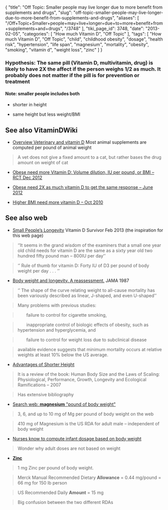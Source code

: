 {
    "title": "Off Topic: Smaller people may live longer due to more benefit from supplements and drugs",
    "slug": "off-topic-smaller-people-may-live-longer-due-to-more-benefit-from-supplements-and-drugs",
    "aliases": [
        "/Off+Topic+Smaller+people+may+live+longer+due+to+more+benefit+from+supplements+and+drugs",
        "/3748"
    ],
    "tiki_page_id": 3748,
    "date": "2013-02-05",
    "categories": [
        "How much Vitamin D",
        "Off Topic"
    ],
    "tags": [
        "How much Vitamin D",
        "Off Topic",
        "child",
        "childhood obesity",
        "dosage",
        "health risk",
        "hypertension",
        "life span",
        "magnesium",
        "mortality",
        "obesity",
        "smoking",
        "vitamin d",
        "weight loss",
        "zinc"
    ]
}


### Hypothesis: The same pill (Vitamin D, multivitamin, drug) is likely to have 2X the affect if the person weighs 1/2 as much.  It probably does not matter if the pill is for prevention or treatment

#### Note: smaller people includes both

* shorter in height

* same height but less weight/BMI

## See also VitaminDWiki

* [Overview Veterinary and vitamin D](/posts/overview-veterinary-and-vitamin-d) Most animal supplements are computed per pound of animal weight

> A vet does not give a fixed amount to a cat, but rather bases the drug amount on weight of cat 

* [Obese need more Vitamin D: Volume dilution, IU per pound, or BMI – RCT Dec 2012](/posts/obese-need-more-vitamin-d-volume-dilution-iu-per-pound-or-bmi-rct)

* [Obese need 2X as much vitamin D to get the same response – June 2012](/posts/obese-need-2x-as-much-vitamin-d-to-get-the-same-response)

* [Higher BMI need more vitamin D – Oct 2010](/posts/higher-bmi-need-more-vitamin-d)

## See also web

* [Small People’s Longevity](http://pandemicsurvivor.com/2013/02/05/small-peoples-longevity/) Vitamin D Survivor  Feb 2013  (the inspiration for this web page)

> ‘’It seems in the grand wisdom of the examiners that a small one year old child needs for vitamin D are the same as a sixty year old two hundred fifty pound man – 800IU per day’’

> ‘’ Rule of thumb for vitamin D: Forty IU of D3 per pound of body weight per day . . . ’’

* [Body weight and longevity. A reassessment.](http://www.ncbi.nlm.nih.gov/pubmed/3795418%20) JAMA 1987

> ‘’ The shape of the curve relating weight to all-cause mortality has been variously described as linear, J-shaped, and even U-shaped’’

> Many problems with previous studies: 

> &nbsp; &nbsp; &nbsp; &nbsp;failure to control for cigarette smoking, 

> &nbsp; &nbsp; &nbsp; &nbsp;inappropriate control of biologic effects of obesity, such as hypertension and hyperglycemia, and 

> &nbsp; &nbsp; &nbsp; &nbsp;failure to control for weight loss due to subclinical disease

> available evidence suggests that minimum mortality occurs at relative weights at least 10% below the US average.

* [Advantages of Shorter Height](http://www.shortsupport.org/Research/samaras.html) 

> It is a review of the book: Human Body Size and the Laws of Scaling: Physiological, Performance, Growth, Longevity and Ecological Ramifications – 2007

> Has extensive bibliography

* [Search web:  **magnesium**  "pound of body weight"](https://www.google.com/#hl=en&tbo=d&sclient=psy-ab&q=magnesium+%22pound+of+body+weight%22+&oq=magnesium+%22pound+of+body+weight%22+&gs_l=hp.3...49324.52182.6.52473.10.10.0.0.0.0.172.1364.0j10.10.0.les%3B..0.0...1c.1.2.hp.ZVfWDtuIoR4&pbx=1&bav=on.2,or.r_gc.r_pw.r_cp.r_qf.&bvm=bv.41934586,d.cGE&fp=a560d6ef025aa599&biw=1138&bih=470) 

> 3, 6, and up to 10 mg of Mg per pound of body weight on the web

> 410 mg of Magnesium is the US RDA for adult male – independent of body weight

* [Nurses know to compute infant dosage based on body weight](http://books.google.com/books?id=mdt1fOFr0jsC&pg=PA255&lpg=PA255&dq=drug+%22pound+of+body+weight%22+-%22vitamin+d%22&source=bl&ots=4Fs-7sBqHb&sig=yW6HKcaHHdtoE00mr9Xe5ckR_VM&hl=en&sa=X&ei=oDkRUZXzFKH9igKJuIDICQ&ved=0CEsQ6AEwAw#v=onepage&q=drug%20%22pound%20of%20body%20weight%22%20-%22vitamin%20d%22&f=false)

> Wonder why adult doses are not based on weight

* [ **Zinc** ](http://www.psorsite.com/docs/deluxlife.html) 

> 1 mg Zinc per pound of body weight. 

> Merck Manual Recommended Dietary  **Allowance**  = 0.44 mg/pound = 66 mg for 150 lb person

> US Recommended Daily  **Amount**  = 15 mg

> Big confusion between the two different RDAs
